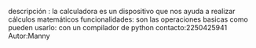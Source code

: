 descripción : la calculadora es un dispositivo que nos ayuda a realizar cálculos matemáticos
funcionalidades: son  las operaciones basicas
como pueden usarlo:  con un compilador de python 
contacto:2250425941
Autor:Manny
